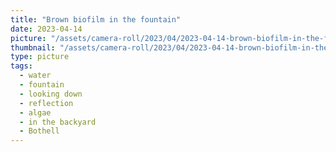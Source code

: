 ```yaml
---
title: "Brown biofilm in the fountain"
date: 2023-04-14
picture: "/assets/camera-roll/2023/04/2023-04-14-brown-biofilm-in-the-fountain/20230414_210556151_iOS.jpg"
thumbnail: "/assets/camera-roll/2023/04/2023-04-14-brown-biofilm-in-the-fountain/20230414_210556151_iOS-thumbnail.jpg"
type: picture
tags:
  - water
  - fountain
  - looking down
  - reflection
  - algae
  - in the backyard
  - Bothell
---
```

